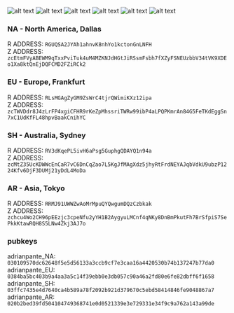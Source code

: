 
![alt text](https://i.imgur.com/PXejuTZ.png)
![alt text](https://i.imgur.com/FcjXorx.png)
![alt text](https://i.imgur.com/MFltytt.png)
![alt text](https://i.imgur.com/c53RN0S.png)
![alt text](https://i.imgur.com/UqZtGWg.png)
![alt text](https://i.imgur.com/mkQYfRo.png)

### NA - North America, Dallas
R ADDRESS: `RGUQSA2JYAh1ahnvK8nhYo1kctonGnLNFH`  
Z ADDRESS: `zcEtmFVyABEWM9qTxxPviTuk4uM4MZKNJdHGtJiRSsmFsbh7fXZyFSNEUzbbV34tVK9XDEo1Xa8ktQnEjDQFCMD2FZiRCk2`

### EU - Europe, Frankfurt
R ADDRESS: `RLsMGAgZyGM9ZsWrC4tjrQWimiKXz12ipa`  
Z ADDRESS: `zcTWVDdr8J4zLrFP4xgiCFHR9rKeZpMhssriTWRw99ibP4aLPQPKmrAn84G5FeTKdEggSn7xC1UdKfFL48hpvBaakCnihYC`

### SH - Australia, Sydney
R ADDRESS: `RV3dKqePL5ivH6aPsg5GuphgQDAYQ1n94a`  
Z ADDRESS: `zcMtZ35UcKDWWcEnCaR7vC6DnCqZao7L5KgJfMAgXdz5jhyRtFrdNEYAJqbVdkU9ubzP1224Kfv6DjF3DUMj21yDdL4MoDa`

### AR - Asia, Tokyo
R ADDRESS: `RRMJ91UWWZwAoMrMpuQYQwgumDQzCzbkak`  
Z ADDRESS: `zchcu4Wo2CH96pEEzjc3cpeNfu2yYH1B2AygyuLMCnf4qNKy8DnBmPkutFh7BrSfpiS7SePkkKtawRQH8S5LNw4Zkj3AJ7o`

### pubkeys
adrianpante\_NA: `030109570dc62648f5e5d56133a3ccb9cf7e3caa16a4420530b74b137247b77da0`  
adrianpante\_EU: `0384ba5bc403b9a4aa3a5c14f39ebb0e3db057c90a46a2fd80e6fe82dbff6f1658`  
adrianpante\_SH: `03ffc7435e4d7640ca4b589a78f2092b921d379670c5ebd58414846fe9048867a7`  
adrianpante\_AR: `020b2bed39fd504104749368741e0d0521339e3e729331e34f9c9a762a143a99de`  

